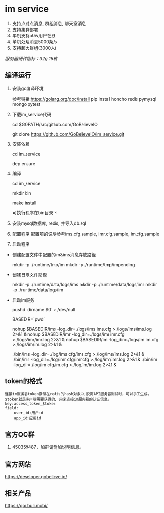 
# im service
1. 支持点对点消息, 群组消息, 聊天室消息
2. 支持集群部署
3. 单机支持50w用户在线
4. 单机处理消息5000条/s
5. 支持超大群组(3000人)

*服务器硬件指标：32g 16核*

## 编译运行

1. 安装go编译环境

   参考链接:https://golang.org/doc/install
   pip install honcho redis pymysql mongo pytest

2. 下载im_service代码

   cd $GOPATH/src/github.com/GoBelieveIO

   git clone https://github.com/GoBelieveIO/im_service.git

3. 安装依赖

   cd im_service

   dep ensure

4. 编译

   cd im_service
    
   mkdir bin
    
   make install
    
   可执行程序在bin目录下

5. 安装mysql数据库, redis, 并导入db.sql

6. 配置程序
   配置项的说明参考ims.cfg.sample, imr.cfg.sample, im.cfg.sample

7. 启动程序

  * 创建配置文件中配置的im&ims消息存放路径

    mkdir -p ./runtime/tmp/im
    mkdir -p ./runtime/tmp/impending

  * 创建日志文件路径
    
    mkdir -p ./runtime/data/logs/ims
    mkdir -p ./runtime/data/logs/imr
    mkdir -p ./runtime/data/logs/im

  * 启动im服务

    pushd \`dirname $0\` > /dev/null

    BASEDIR=\`pwd\`

    nohup $BASEDIR/ims -log_dir=./logs/ims ims.cfg >./logs/ims/ims.log 2>&1 &
    nohup $BASEDIR/imr -log_dir=./logs/imr imr.cfg >./logs/imr/imr.log 2>&1 &
    nohup $BASEDIR/im -log_dir=./logs/im im.cfg >./logs/im/im.log 2>&1 &

    ./bin/ims -log_dir=./log/ims cfg/ims.cfg >./log/ims/ims.log 2>&1 &
    ./bin/imr -log_dir=./log/imr cfg/imr.cfg >./log/imr/imr.log 2>&1 &
    ./bin/im -log_dir=./log/im cfg/im.cfg >./log/im/im.log 2>&1 &

## token的格式

    连接im服务器token存储在redis的hash对象中,脱离API服务器测试时，可以手工生成。
    $token就是客户端需要获得的, 用来连接im服务器的认证信息。
    key:access_token_$token
    field:
        user_id:用户id
        app_id:应用id


## 官方QQ群
1. 450359487，加群请附加说明信息。

## 官方网站
   https://developer.gobelieve.io/

## 相关产品
   https://goubuli.mobi/
